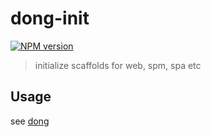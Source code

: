 # dong-init

[![NPM version](https://img.shields.io/npm/v/dong-init.svg?style=flat-square)](https://npmjs.org/package/dong-init)

> initialize scaffolds for web, spm, spa etc

## Usage

see [dong](https://github.com/crossjs/dong)
